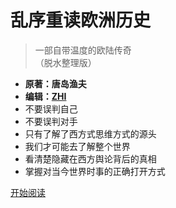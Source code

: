 # 乱序重读欧洲历史

> 一部自带温度的欧陆传奇<br>
> （脱水整理版）

- **原著：唐岛渔夫**
- **编辑：[ZHI](https://github.com/scotox/)**
- 不要误判自己
- 不要误判对手
- 只有了解了西方式思维方式的源头
- 我们才可能去了解整个世界
- 看清楚隐藏在西方舆论背后的真相
- 掌握对当今世界时事的正确打开方式

[开始阅读](#main)

